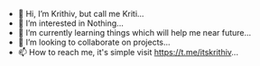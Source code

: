 - 👋 Hi, I’m Krithiv, but call me Kriti...
- 👀 I’m interested in Nothing...
- 🌱 I’m currently learning things which will help me near future...
- 💞️ I’m looking to collaborate on projects...
- 📫 How to reach me, it's simple visit https://t.me/itskrithiv...

<!---
Krithiv-7/Krithiv-7 is a ✨ special ✨ repository because its `README.md` (this file) appears on your GitHub profile.
You can click the Preview link to take a look at your changes.
--->
